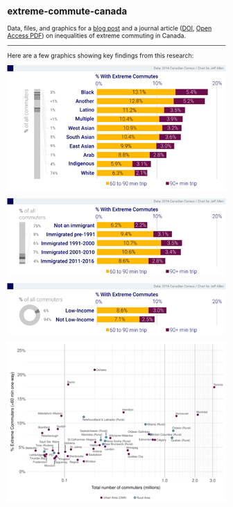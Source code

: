 ## extreme-commute-canada

Data, files, and graphics for a [blog post](https://mobilizingjustice.ca/who-are-canadas-extreme-commuters/) and a journal article ([DOI](https://doi.org/10.1016/j.tbs.2022.05.005), [Open Access PDF](https://osf.io/u72ky)) on inequalities of extreme commuting in Canada.

---

Here are a few graphics showing key findings from this research:

![race_commute](/blog/race_commute.png)

![immig_commute](/blog/immig_commute.png)

![income_commute](/blog/income_commute.png)

![geog_plot](/paper/figures/geog_plot_v5.png)
